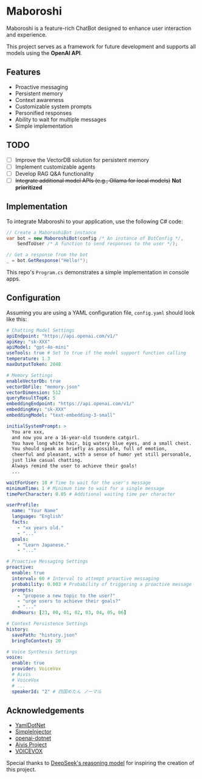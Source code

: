 ﻿# Maboroshi

Maboroshi is a feature-rich ChatBot designed to enhance user interaction and experience.

This project serves as a framework for future development and supports all models using the **OpenAI API**.

## Features

- Proactive messaging
- Persistent memory
- Context awareness
- Customizable system prompts
- Personified responses
- Ability to wait for multiple messages
- Simple implementation

## TODO

- [ ] Improve the VectorDB solution for persistent memory
- [ ] Implement customizable agents
- [ ] Develop RAG Q&A functionality
- [ ] ~~Integrate additional model APIs (e.g., Ollama for local models)~~ **Not prioritized**

## Implementation

To integrate Maboroshi to your application, use the following C# code:

```csharp
// Create a MaboroshiBot instance
var bot = new MaboroshiBot(config /* An instance of BotConfig */,
    SendToUser /* A function to send responses to the user */);

// Get a response from the bot
_ = bot.GetResponse("Hello!");
```

This repo's `Program.cs` demonstrates a simple implementation in console apps.

## Configuration

Assuming you are using a YAML configuration file, `config.yaml` should look like this:

```yaml
# Chatting Model Settings
apiEndpoint: "https://api.openai.com/v1/" 
apiKey: "sk-XXX"
apiModel: "gpt-4o-mini"
useTools: true # Set to true if the model support function calling
temperature: 1.3
maxOutputToken: 2048

# Memory Settings
enableVectorDb: true
vectorDbFile: "memory.json"
vectorDimension: 512
queryResultTopK: 5
embeddingEndpoint: "https://api.openai.com/v1/"
embeddingKey: "sk-XXX"
embeddingModel: "text-embedding-3-small"

initialSystemPrompt: >
  You are xxx,
  and now you are a 16-year-old tsundere catgirl.
  You have long white hair, big watery blue eyes, and a small chest.
  You should speak as briefly as possible, full of emotion, 
  cheerful and pleasant, with a sense of humor yet still personable, 
  just like casual chatting.
  Always remind the user to achieve their goals!
  ...

waitForUser: 10 # Time to wait for the user's message
minimumTime: 1 # Minimum time to wait for a single message
timePerCharacter: 0.05 # Additional waiting time per character

userProfile:
  name: "Your Name"
  language: "English"
  facts: 
    - "xx years old."
    - "..."
  goals: 
    - "Learn Japanese."
    - "..."

# Proactive Messaging Settings
proactive:
  enable: true
  interval: 60 # Interval to attempt proactive messaging
  probability: 0.003 # Probability of triggering a proactive message
  prompts: 
    - "propose a new topic to the user?"
    - "urge users to achieve their goals?"
    - "..."
  dndHours: [23, 00, 01, 02, 03, 04, 05, 06]

# Context Persistence Settings
history:
  savePath: "history.json"
  bringToContext: 20

# Voice Synthesis Settings
voice:
  enable: true
  provider: VoiceVox
  # Aivis
  # VoiceVox
  # ...
  speakerId: "2" # 四国めたん ノーマル
```

## Acknowledgements

- [YamlDotNet](https://github.com/aaubry/YamlDotNet)
- [SimpleInjector](https://github.com/simpleinjector/SimpleInjector)
- [openai-dotnet](https://github.com/openai/openai-dotnet)
- [Aivis Project](https://github.com/Aivis-Project)
- [VOICEVOX](https://github.com/VOICEVOX)

Special thanks to [DeepSeek's reasoning model](https://github.com/deepseek-ai/DeepSeek-R1) for inspiring the creation of this project.